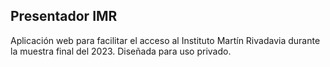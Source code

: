 ## Presentador IMR

Aplicación web para facilitar el acceso al Instituto Martín Rivadavia durante la muestra final del 2023. Diseñada para uso privado.

